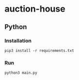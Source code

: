 # auction-house

## Python

### Installation

```
pip3 install -r requirements.txt
```

### Run

```
python3 main.py
```
